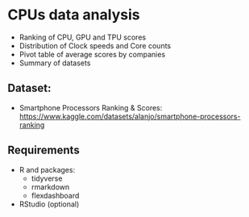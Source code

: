 # CPUs data analysis
- Ranking of CPU, GPU and TPU scores
- Distribution of Clock speeds and Core counts
- Pivot table of average scores by companies
- Summary of datasets

## Dataset:
- Smartphone Processors Ranking & Scores: https://www.kaggle.com/datasets/alanjo/smartphone-processors-ranking

## Requirements
- R and packages:
    - tidyverse
    - rmarkdown
    - flexdashboard
- RStudio (optional)
